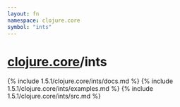 ```yaml
---
layout: fn
namespace: clojure.core
symbol: "ints"
---
```


# [clojure.core](../)/ints

{% include 1.5.1/clojure.core/ints/docs.md %}
{% include 1.5.1/clojure.core/ints/examples.md %}
{% include 1.5.1/clojure.core/ints/src.md %}

